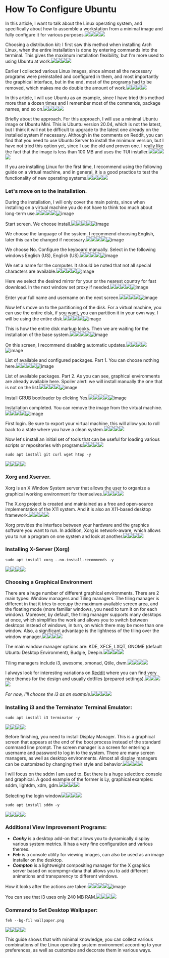 # How To Configure Ubuntu

In this article, I want to talk about the Linux operating system, and specifically about how to assemble a workstation from a minimal image and fully configure it for various purposes.![](https://hackernoon.com/emojis/heart.png)![](https://hackernoon.com/emojis/light.png)![](https://hackernoon.com/emojis/money.png)![](https://hackernoon.com/emojis/thumbs-down.png)

Choosing a distribution kit: I first saw this method when installing Arch Linux, when the entire installation is done by entering commands into the terminal. This gives the maximum installation flexibility, but I'm more used to using Ubuntu at work.![](https://hackernoon.com/emojis/heart.png)![](https://hackernoon.com/emojis/light.png)![](https://hackernoon.com/emojis/money.png)![](https://hackernoon.com/emojis/thumbs-down.png)

Earlier I collected various Linux images, since almost all the necessary programs were preinstalled and configured in them, and most importantly the graphical interface, but in the end, most of the programs had to be removed, which makes me do double the amount of work.![](https://hackernoon.com/emojis/heart.png)![](https://hackernoon.com/emojis/light.png)![](https://hackernoon.com/emojis/money.png)![](https://hackernoon.com/emojis/thumbs-down.png)

In this article, I will use Ubuntu as an example, since I have tried this method more than a dozen times and I remember most of the commands, package names, and so on.![](https://hackernoon.com/emojis/heart.png)![](https://hackernoon.com/emojis/light.png)![](https://hackernoon.com/emojis/money.png)![](https://hackernoon.com/emojis/thumbs-down.png)

Briefly about the approach. For this approach, I will use a minimal Ubuntu image or Ubuntu Mini. This is Ubuntu version 20.04, which is not the latest, but I think it will not be difficult to upgrade to the latest one already on the installed system if necessary. Although in the comments on Reddit, you can find that you need to use Ubuntu Server to install the minimum version, but I have not tried this option yet, since I use the old and proven one. I really like the fact that the image is less than 100 MB and uses the TUI installer.![](https://hackernoon.com/emojis/heart.png)![](https://hackernoon.com/emojis/light.png)![](https://hackernoon.com/emojis/money.png)![](https://hackernoon.com/emojis/thumbs-down.png)

If you are installing Linux for the first time, I recommend using the following guide on a virtual machine, and in general, it is a good practice to test the functionality of new operating systems.![](https://hackernoon.com/emojis/heart.png)![](https://hackernoon.com/emojis/light.png)![](https://hackernoon.com/emojis/money.png)![](https://hackernoon.com/emojis/thumbs-down.png)

### **Let's move on to the installation.**

During the installation, I will only cover the main points, since when installing on a virtual machine you do not have to think too much about long-term use.![](https://hackernoon.com/emojis/heart.png)![](https://hackernoon.com/emojis/light.png)![](https://hackernoon.com/emojis/money.png)![](https://hackernoon.com/emojis/thumbs-down.png)![image](https://hackernoon.com/_next/image?url=https%3A%2F%2Fcdn.hackernoon.com%2Fimages%2F6WifzFKsrTU6u6nvz13jxc6dQ1O2-5a026te.jpeg&w=3840&q=75)

Start screen. We choose install.![](https://hackernoon.com/emojis/heart.png)![](https://hackernoon.com/emojis/light.png)![](https://hackernoon.com/emojis/money.png)![](https://hackernoon.com/emojis/thumbs-down.png)![image](https://hackernoon.com/_next/image?url=https%3A%2F%2Fcdn.hackernoon.com%2Fimages%2F6WifzFKsrTU6u6nvz13jxc6dQ1O2-5z126np.jpeg&w=3840&q=75)

We choose the language of the system. I recommend choosing English, later this can be changed if necessary.![](https://hackernoon.com/emojis/heart.png)![](https://hackernoon.com/emojis/light.png)![](https://hackernoon.com/emojis/money.png)![](https://hackernoon.com/emojis/thumbs-down.png)![image](https://hackernoon.com/_next/image?url=https%3A%2F%2Fcdn.hackernoon.com%2Fimages%2F6WifzFKsrTU6u6nvz13jxc6dQ1O2-8j226gs.jpeg&w=3840&q=75)

We choose No. Configure the keyboard manually. Select in the following windows English \(US\), English \(US\).![](https://hackernoon.com/emojis/heart.png)![](https://hackernoon.com/emojis/light.png)![](https://hackernoon.com/emojis/money.png)![](https://hackernoon.com/emojis/thumbs-down.png)![image](https://hackernoon.com/_next/image?url=https%3A%2F%2Fcdn.hackernoon.com%2Fimages%2F6WifzFKsrTU6u6nvz13jxc6dQ1O2-xj326g3.jpeg&w=3840&q=75)

We set a name for the computer. It should be noted that not all special characters are available.![](https://hackernoon.com/emojis/heart.png)![](https://hackernoon.com/emojis/light.png)![](https://hackernoon.com/emojis/money.png)![](https://hackernoon.com/emojis/thumbs-down.png)![image](https://hackernoon.com/_next/image?url=https%3A%2F%2Fcdn.hackernoon.com%2Fimages%2F6WifzFKsrTU6u6nvz13jxc6dQ1O2-uq426ua.jpeg&w=3840&q=75)

Here we select the desired mirror for your or the nearest country for fast download. In the next window set proxy if needed.![](https://hackernoon.com/emojis/heart.png)![](https://hackernoon.com/emojis/light.png)![](https://hackernoon.com/emojis/money.png)![](https://hackernoon.com/emojis/thumbs-down.png)![image](https://hackernoon.com/_next/image?url=https%3A%2F%2Fcdn.hackernoon.com%2Fimages%2F6WifzFKsrTU6u6nvz13jxc6dQ1O2-z652615.jpeg&w=3840&q=75)

Enter your full name and username on the next screen.![](https://hackernoon.com/emojis/heart.png)![](https://hackernoon.com/emojis/light.png)![](https://hackernoon.com/emojis/money.png)![](https://hackernoon.com/emojis/thumbs-down.png)![image](https://hackernoon.com/_next/image?url=https%3A%2F%2Fcdn.hackernoon.com%2Fimages%2F6WifzFKsrTU6u6nvz13jxc6dQ1O2-xt6267r.jpeg&w=3840&q=75)

Now let's move on to the partitioning of the disk. For a virtual machine, you can use the entire disk, if you want, you can partition it in your own way. I will be using the entire disk.![](https://hackernoon.com/emojis/heart.png)![](https://hackernoon.com/emojis/light.png)![](https://hackernoon.com/emojis/money.png)![](https://hackernoon.com/emojis/thumbs-down.png)![image](https://hackernoon.com/_next/image?url=https%3A%2F%2Fcdn.hackernoon.com%2Fimages%2F6WifzFKsrTU6u6nvz13jxc6dQ1O2-yt726il.jpeg&w=3840&q=75)

This is how the entire disk markup looks. Then we are waiting for the installation of the base system.![](https://hackernoon.com/emojis/heart.png)![](https://hackernoon.com/emojis/light.png)![](https://hackernoon.com/emojis/money.png)![](https://hackernoon.com/emojis/thumbs-down.png)![image](https://hackernoon.com/_next/image?url=https%3A%2F%2Fcdn.hackernoon.com%2Fimages%2F6WifzFKsrTU6u6nvz13jxc6dQ1O2-he826vt.jpeg&w=3840&q=75)

On this screen, I recommend disabling automatic updates.![](https://hackernoon.com/emojis/heart.png)![](https://hackernoon.com/emojis/light.png)![](https://hackernoon.com/emojis/money.png)![](https://hackernoon.com/emojis/thumbs-down.png)![image](https://hackernoon.com/_next/image?url=https%3A%2F%2Fcdn.hackernoon.com%2Fimages%2F6WifzFKsrTU6u6nvz13jxc6dQ1O2-qc9263z.jpeg&w=3840&q=75)

List of available and configured packages. Part 1. You can choose nothing here.![](https://hackernoon.com/emojis/heart.png)![](https://hackernoon.com/emojis/light.png)![](https://hackernoon.com/emojis/money.png)![](https://hackernoon.com/emojis/thumbs-down.png)![image](https://hackernoon.com/_next/image?url=https%3A%2F%2Fcdn.hackernoon.com%2Fimages%2F6WifzFKsrTU6u6nvz13jxc6dQ1O2-57a26f4.jpeg&w=3840&q=75)

List of available packages. Part 2. As you can see, graphical environments are already available here. Spoiler alert: we will install manually the one that is not on the list.![](https://hackernoon.com/emojis/heart.png)![](https://hackernoon.com/emojis/light.png)![](https://hackernoon.com/emojis/money.png)![](https://hackernoon.com/emojis/thumbs-down.png)![image](https://hackernoon.com/_next/image?url=https%3A%2F%2Fcdn.hackernoon.com%2Fimages%2F6WifzFKsrTU6u6nvz13jxc6dQ1O2-r0b26i7.jpeg&w=3840&q=75)

Install GRUB bootloader by clicking Yes.![](https://hackernoon.com/emojis/heart.png)![](https://hackernoon.com/emojis/light.png)![](https://hackernoon.com/emojis/money.png)![](https://hackernoon.com/emojis/thumbs-down.png)![image](https://hackernoon.com/_next/image?url=https%3A%2F%2Fcdn.hackernoon.com%2Fimages%2F6WifzFKsrTU6u6nvz13jxc6dQ1O2-fdc26in.jpeg&w=3840&q=75)

Installation completed. You can remove the image from the virtual machine.![](https://hackernoon.com/emojis/heart.png)![](https://hackernoon.com/emojis/light.png)![](https://hackernoon.com/emojis/money.png)![](https://hackernoon.com/emojis/thumbs-down.png)![image](https://hackernoon.com/_next/image?url=https%3A%2F%2Fcdn.hackernoon.com%2Fimages%2F6WifzFKsrTU6u6nvz13jxc6dQ1O2-2ad261j.jpeg&w=3840&q=75)

First login. Be sure to export your virtual machine, this will allow you to roll back to a state where you have a clean system.![](https://hackernoon.com/emojis/heart.png)![](https://hackernoon.com/emojis/light.png)![](https://hackernoon.com/emojis/money.png)![](https://hackernoon.com/emojis/thumbs-down.png)

Now let's install an initial set of tools that can be useful for loading various scripts or repositories with programs:![](https://hackernoon.com/emojis/heart.png)![](https://hackernoon.com/emojis/light.png)![](https://hackernoon.com/emojis/money.png)![](https://hackernoon.com/emojis/thumbs-down.png)

```text
sudo apt install git curl wget htop -y
```

![](https://hackernoon.com/emojis/heart.png)![](https://hackernoon.com/emojis/light.png)![](https://hackernoon.com/emojis/money.png)![](https://hackernoon.com/emojis/thumbs-down.png)

### **Xorg and Xserver.**

Xorg is an X Window System server that allows the user to organize a graphical working environment for themselves.![](https://hackernoon.com/emojis/heart.png)![](https://hackernoon.com/emojis/light.png)![](https://hackernoon.com/emojis/money.png)![](https://hackernoon.com/emojis/thumbs-down.png)

The X.org project is created and maintained as a free and open-source implementation of the X11 system. And it is also an X11-based desktop framework.![](https://hackernoon.com/emojis/heart.png)![](https://hackernoon.com/emojis/light.png)![](https://hackernoon.com/emojis/money.png)![](https://hackernoon.com/emojis/thumbs-down.png)

Xorg provides the interface between your hardware and the graphics software you want to run. In addition, Xorg is network-aware, which allows you to run a program on one system and look at another.![](https://hackernoon.com/emojis/heart.png)![](https://hackernoon.com/emojis/light.png)![](https://hackernoon.com/emojis/money.png)![](https://hackernoon.com/emojis/thumbs-down.png)

### **Installing X-Server \(Xorg\)**

```text
sudo apt install xorg --no-install-recommends -y
```

![](https://hackernoon.com/emojis/heart.png)![](https://hackernoon.com/emojis/light.png)![](https://hackernoon.com/emojis/money.png)![](https://hackernoon.com/emojis/thumbs-down.png)

### **Choosing a Graphical Environment**

There are a huge number of different graphical environments. There are 2 main types: Window managers and Tiling managers. The tiling manager is different in that it tries to occupy the maximum available screen area, and the floating mode \(more familiar windows, you need to turn it on for each window\). Moreover, by default, the tiling manager supports many desktops at once, which simplifies the work and allows you to switch between desktops instead of windows, in turn, on which there may be more than one window. Also, a significant advantage is the lightness of the tiling over the window manager.![](https://hackernoon.com/emojis/heart.png)![](https://hackernoon.com/emojis/light.png)![](https://hackernoon.com/emojis/money.png)![](https://hackernoon.com/emojis/thumbs-down.png)

 The main window manager options are: KDE, XFCE, LXQT, GNOME \(default Ubuntu Desktop Environment\), Budgie, Deepin.![](https://hackernoon.com/emojis/heart.png)![](https://hackernoon.com/emojis/light.png)![](https://hackernoon.com/emojis/money.png)![](https://hackernoon.com/emojis/thumbs-down.png)

Tiling managers include i3, awesome, xmonad, Qtile, dwm.![](https://hackernoon.com/emojis/heart.png)![](https://hackernoon.com/emojis/light.png)![](https://hackernoon.com/emojis/money.png)![](https://hackernoon.com/emojis/thumbs-down.png)

I always look for interesting variations on [Reddit](https://www.reddit.com/r/unixporn?ref=hackernoon.com) where you can find very nice themes for the design and usually dotfiles \(prepared settings\).![](https://hackernoon.com/emojis/heart.png)![](https://hackernoon.com/emojis/light.png)![](https://hackernoon.com/emojis/money.png)![](https://hackernoon.com/emojis/thumbs-down.png)

_For now, I'll choose the i3 as an example._![](https://hackernoon.com/emojis/heart.png)![](https://hackernoon.com/emojis/light.png)![](https://hackernoon.com/emojis/money.png)![](https://hackernoon.com/emojis/thumbs-down.png)

### **Installing i3 and the Terminator Terminal Emulator:**

```text
sudo apt install i3 terminator -y
```

![](https://hackernoon.com/emojis/heart.png)![](https://hackernoon.com/emojis/light.png)![](https://hackernoon.com/emojis/money.png)![](https://hackernoon.com/emojis/thumbs-down.png)

Before finishing, you need to install Display Manager. This is a graphical screen that appears at the end of the boot process instead of the standard command line prompt. The screen manager is a screen for entering a username and password to log in to the system. There are many screen managers, as well as desktop environments. Almost all display managers can be customized by changing their style and behavior.![](https://hackernoon.com/emojis/heart.png)![](https://hackernoon.com/emojis/light.png)![](https://hackernoon.com/emojis/money.png)![](https://hackernoon.com/emojis/thumbs-down.png)

I will focus on the sddm I am used to. But there is a huge selection: console and graphical. A good example of the former is Ly, graphical examples: sddm, lightdm, xdm, gdm.![](https://hackernoon.com/emojis/heart.png)![](https://hackernoon.com/emojis/light.png)![](https://hackernoon.com/emojis/money.png)![](https://hackernoon.com/emojis/thumbs-down.png)

Selecting the login window![](https://hackernoon.com/emojis/heart.png)![](https://hackernoon.com/emojis/light.png)![](https://hackernoon.com/emojis/money.png)![](https://hackernoon.com/emojis/thumbs-down.png)

```text
sudo apt install sddm -y
```

![](https://hackernoon.com/emojis/heart.png)![](https://hackernoon.com/emojis/light.png)![](https://hackernoon.com/emojis/money.png)![](https://hackernoon.com/emojis/thumbs-down.png)

### **Additional View Improvement Programs:**

* _**Conky**_ is a desktop add-on that allows you to dynamically display various system metrics. It has a very fine configuration and various themes.
* _**Feh**_ is a console utility for viewing images, can also be used as an image installer on the desktop.
* _**Compton**_ is a lightweight compositing manager for the X graphics server based on xcompmgr-dana that allows you to add different animations and transparency to different windows.

How it looks after the actions are taken:![](https://hackernoon.com/emojis/heart.png)![](https://hackernoon.com/emojis/light.png)![](https://hackernoon.com/emojis/money.png)![](https://hackernoon.com/emojis/thumbs-down.png)![image](https://hackernoon.com/_next/image?url=https%3A%2F%2Fcdn.hackernoon.com%2Fimages%2F6WifzFKsrTU6u6nvz13jxc6dQ1O2-4ge26me.jpeg&w=3840&q=75)

You can see that i3 uses only 240 MB RAM.![](https://hackernoon.com/emojis/heart.png)![](https://hackernoon.com/emojis/light.png)![](https://hackernoon.com/emojis/money.png)![](https://hackernoon.com/emojis/thumbs-down.png)

### **Command to Set Desktop Wallpaper:**

```text
feh --bg-fil wallpaper.png
```

![](https://hackernoon.com/emojis/heart.png)![](https://hackernoon.com/emojis/light.png)![](https://hackernoon.com/emojis/money.png)![](https://hackernoon.com/emojis/thumbs-down.png)

This guide shows that with minimal knowledge, you can collect various combinations of the Linux operating system environment according to your preferences, as well as customize and decorate them in various ways.

